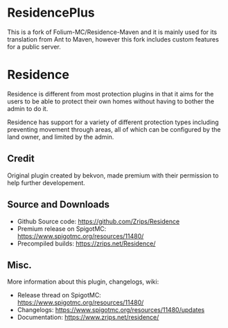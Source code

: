 # ResidencePlus

This is a fork of Folium-MC/Residence-Maven and it is mainly used for its translation from Ant to Maven, however this fork includes custom features for a public server.

# Residence

Residence is different from most protection plugins in that it aims for the users to be able to protect their own homes without having to bother the admin to do it. 

Residence has support for a variety of different protection types including preventing movement through areas, all of which can be configured by the land owner, and limited by the admin.

## Credit

Original plugin created by bekvon, made premium with their permission to help further developement. 

## Source and Downloads

- Github Source code: https://github.com/Zrips/Residence
- Premium release on SpigotMC: https://www.spigotmc.org/resources/11480/
- Precompiled builds: https://zrips.net/Residence/

## Misc.

More information about this plugin, changelogs, wiki:

- Release thread on SpigotMC: https://www.spigotmc.org/resources/11480/
- Changelogs: https://www.spigotmc.org/resources/11480/updates
- Documentation: https://www.zrips.net/residence/
